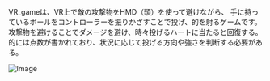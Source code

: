 VR_gameは、VR上で敵の攻撃物をHMD（頭）を使って避けながら、
手に持っているボールをコントローラーを振りかざすことで投げ、的を射るゲームです。
攻撃物を避けることでダメージを避け、時々投げるハートに当たると回復する。
的には点数が書かれており、状況に応じて投げる方向や強さを判断する必要がある。

![Image](https://github.com/user-attachments/assets/26e2cbc7-b296-43e1-b331-a1165b3efe84)
